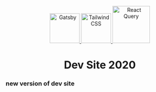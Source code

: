 <p align="center">
  <a href="https://www.gatsbyjs.com/?utm_source=starter&utm_medium=readme&utm_campaign=minimal-starter">
    <img alt="Gatsby" src="https://www.gatsbyjs.com/Gatsby-Monogram.svg" height="80" />
  </a>
  <a href="https://tailwindcss.com/" target="_blank">
      <img alt="Tailwind CSS" height="80" src="https://seeklogo.com/images/T/tailwind-css-logo-5AD4175897-seeklogo.com.png" />
    </a>
    <a href="https://react-query.tanstack.com/" target="_blank">
    <img alt="React Query" height="100" src="https://react-query.tanstack.com/_next/static/images/emblem-light-5d1cdce6c8bbb006ac6cefb8e1642877.svg" />
    </a>
</p>
<h1 align="center">
Dev Site 2020
</h1>

### new version of dev site
